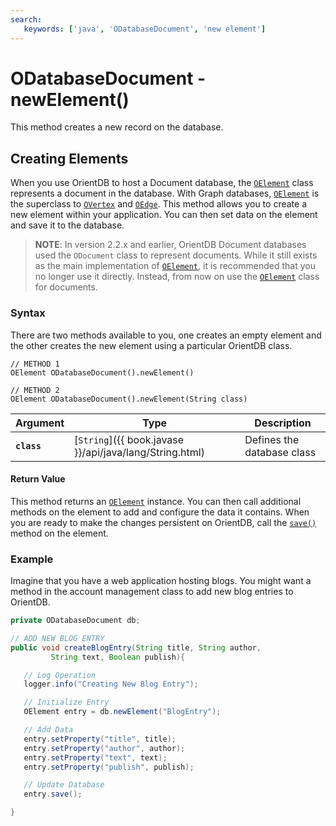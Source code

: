 ```yaml
---
search:
   keywords: ['java', 'ODatabaseDocument', 'new element']
---
```


# ODatabaseDocument - newElement()

This method creates a new record on the database.

## Creating Elements

When you use OrientDB to host a Document database, the [`OElement`](../OElement.md) class represents a document in the database.  With Graph databases, [`OElement`](../OElement.md) is the superclass to [`OVertex`](../OVertex.md) and [`OEdge`](../OEdge.md).  This method allows you to create a new element within your application.   You can then set data on the element and save it to the database. 

>**NOTE**: In version 2.2.x and earlier, OrientDB Document databases used the `ODocument` class to represent documents.  While it still exists as the main implementation of [`OElement`](../OElement.md), it is recommended that you no longer use it directly.  Instead, from now on use the [`OElement`](../OElement.md) class for documents.

### Syntax

There are two methods available to you, one creates an empty element and the other creates the new element using a particular OrientDB class.

```
// METHOD 1
OElement ODatabaseDocument().newElement()

// METHOD 2
OElement ODatabaseDocument().newElement(String class)
```

| Argument | Type | Description |
|---|---|---|
| **`class`** | [`String`]({{ book.javase }}/api/java/lang/String.html) | Defines the database class |

#### Return Value

This method returns an [`OElement`](../OElement.md) instance.  You can then call additional methods on the element to add and configure the data it contains.  When you are ready to make the changes persistent on OrientDB, call the [`save()`](../OElement.md#saving-elements) method on the element.

### Example

Imagine that you have a web application hosting blogs.  You might want a method in the account management class to add new blog entries to OrientDB.

```java
private ODatabaseDocument db;

// ADD NEW BLOG ENTRY
public void createBlogEntry(String title, String author, 
         String text, Boolean publish){

   // Log Operation
   logger.info("Creating New Blog Entry");

   // Initialize Entry
   OElement entry = db.newElement("BlogEntry");

   // Add Data
   entry.setProperty("title", title);
   entry.setProperty("author", author);
   entry.setProperty("text", text);
   entry.setProperty("publish", publish);

   // Update Database
   entry.save();

}
```
